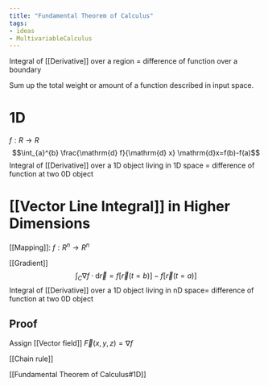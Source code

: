 ```yaml
---
title: "Fundamental Theorem of Calculus"
tags:
- ideas 
- MultivariableCalculus
---
```



Integral of [[Derivative]] over a region = difference of function over a boundary

Sum up the total weight or amount of a function described in input space.

# 1D
$f: R\to R$
$$\int_{a}^{b} \frac{\mathrm{d} f}{\mathrm{d} x} \mathrm{d}x=f(b)-f(a)$$
Integral of [[Derivative]] over a 1D object living in 1D space = difference of function at two 0D object

# [[Vector Line Integral]] in Higher Dimensions
[[Mapping]]: $f:R^{n} \to R^{n}$

[[Gradient]]
$$\int_{C} \nabla f \cdot \mathrm{d} \vec{r}=f[\vec{r}(t=b)]-f[\vec{r}(t=a)]$$
Integral of [[Derivative]] over a 1D object  living in nD space= difference of function at two 0D object
## Proof
Assign [[Vector field]] $\vec{F}(x,y,z)=\nabla{f}$

[[Chain rule]]

[[Fundamental Theorem of Calculus#1D]]

